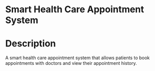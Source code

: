 # Smart Health Care Appointment System
# Description
A smart health care appointment system that allows patients to book appointments with doctors and view their appointment history.
